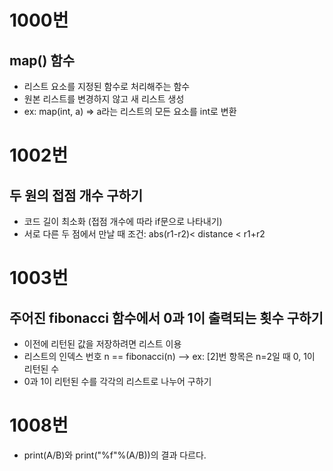 # 1000번

## map() 함수
- 리스트 요소를 지정된 함수로 처리해주는 함수
- 원본 리스트를 변경하지 않고 새 리스트 생성
- ex: map(int, a) => a라는 리스트의 모든 요소를 int로 변환


# 1002번

## 두 원의 접점 개수 구하기
- 코드 길이 최소화 (접점 개수에 따라 if문으로 나타내기)
- 서로 다른 두 점에서 만날 때 조건: abs(r1-r2)< distance < r1+r2


# 1003번

## 주어진 fibonacci 함수에서 0과 1이 출력되는 횟수 구하기
- 이전에 리턴된 값을 저장하려면 리스트 이용
- 리스트의 인덱스 번호 n == fibonacci(n) --> ex: [2]번 항목은 n=2일 때 0, 1이 리턴된 수
- 0과 1이 리턴된 수를 각각의 리스트로 나누어 구하기


# 1008번
- print(A/B)와 print("%f"%(A/B))의 결과 다르다.
